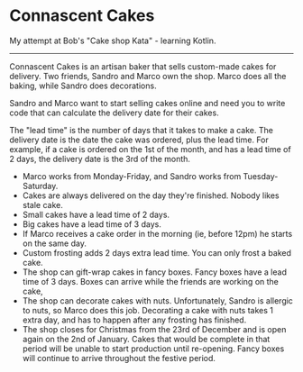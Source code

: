 # Connascent Cakes

My attempt at Bob's "Cake shop Kata" - learning Kotlin.

---

Connascent Cakes is an artisan baker that sells custom-made cakes for delivery. Two friends, Sandro and Marco own the shop. Marco does all the baking, while Sandro does decorations.

Sandro and Marco want to start selling cakes online and need you to write code that can calculate the delivery date for their cakes.

The "lead time" is the number of days that it takes to make a cake. The delivery date is the date the cake was ordered, plus the lead time. For example, if a cake is ordered on the 1st of the month, and has a lead time of 2 days, the delivery date is the 3rd of the month.

* Marco works from Monday-Friday, and Sandro works from Tuesday-Saturday.
* Cakes are always delivered on the day they're finished. Nobody likes stale cake.
* Small cakes have a lead time of 2 days.
* Big cakes have a lead time of 3 days.
* If Marco receives a cake order in the morning (ie, before 12pm) he starts on the same day.
* Custom frosting adds 2 days extra lead time. You can only frost a baked cake.
* The shop can gift-wrap cakes in fancy boxes. Fancy boxes have a lead time of 3 days. Boxes can arrive while the friends are working on the cake,
* The shop can decorate cakes with nuts. Unfortunately, Sandro is allergic to nuts, so Marco does this job. Decorating a cake with nuts takes 1 extra day, and has to happen after any frosting has finished.
* The shop closes for Christmas from the 23rd of December and is open again on the 2nd of January. Cakes that would be complete in that period will be unable to start production until re-opening. Fancy boxes will continue to arrive throughout the festive period.
